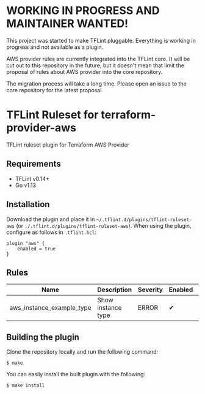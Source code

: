 # WORKING IN PROGRESS AND MAINTAINER WANTED!

This project was started to make TFLint pluggable. Everything is working in progress and not available as a plugin.

AWS provider rules are currently integrated into the TFLint core. It will be cut out to this repository in the future, but it doesn't mean that limit the proposal of rules about AWS provider into the core repository.

The migration process will take a long time. Please open an issue to the core repository for the latest proposal.

# TFLint Ruleset for terraform-provider-aws

TFLint ruleset plugin for Terraform AWS Provider

## Requirements

- TFLint v0.14+
- Go v1.13

## Installation

Download the plugin and place it in `~/.tflint.d/plugins/tflint-ruleset-aws` (or `./.tflint.d/plugins/tflint-ruleset-aws`). When using the plugin, configure as follows in `.tflint.hcl`:

```hcl
plugin "aws" {
    enabled = true
}
```

## Rules

|Name|Description|Severity|Enabled|Link|
| --- | --- | --- | --- | --- |
|aws_instance_example_type|Show instance type|ERROR|✔||

## Building the plugin

Clone the repository locally and run the following command:

```
$ make
```

You can easily install the built plugin with the following:

```
$ make install
```
